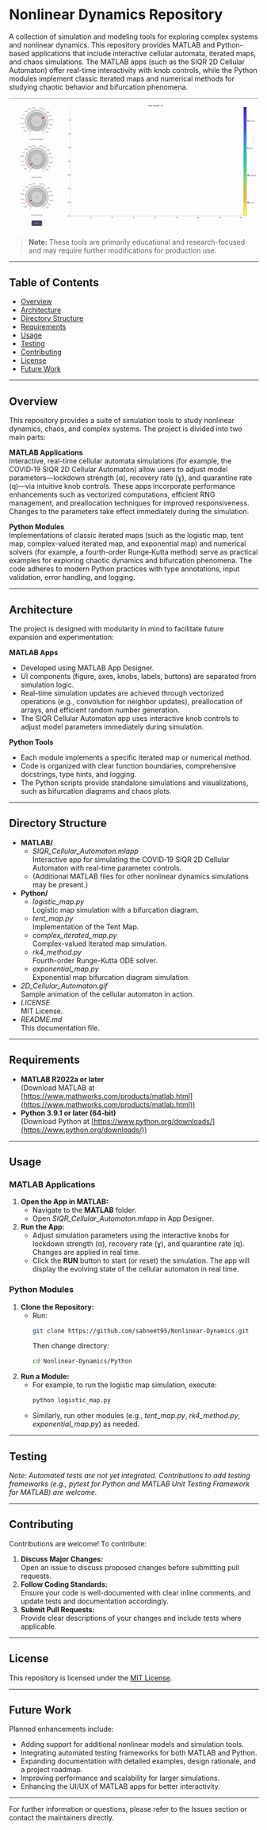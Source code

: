 # Nonlinear Dynamics Repository

A collection of simulation and modeling tools for exploring complex systems and nonlinear dynamics. This repository provides MATLAB and Python-based applications that include interactive cellular automata, iterated maps, and chaos simulations. The MATLAB apps (such as the SIQR 2D Cellular Automaton) offer real-time interactivity with knob controls, while the Python modules implement classic iterated maps and numerical methods for studying chaotic behavior and bifurcation phenomena.

![2D Cellular Automaton Animation](2D_Cellular_Automaton.gif)

> **Note:** These tools are primarily educational and research-focused and may require further modifications for production use.

---

## Table of Contents

- [Overview](#overview)
- [Architecture](#architecture)
- [Directory Structure](#directory-structure)
- [Requirements](#requirements)
- [Usage](#usage)
- [Testing](#testing)
- [Contributing](#contributing)
- [License](#license)
- [Future Work](#future-work)

---

## Overview

This repository provides a suite of simulation tools to study nonlinear dynamics, chaos, and complex systems. The project is divided into two main parts:

**MATLAB Applications**  
Interactive, real-time cellular automata simulations (for example, the COVID‑19 SIQR 2D Cellular Automaton) allow users to adjust model parameters—lockdown strength (α), recovery rate (ɣ), and quarantine rate (q)—via intuitive knob controls. These apps incorporate performance enhancements such as vectorized computations, efficient RNG management, and preallocation techniques for improved responsiveness. Changes to the parameters take effect immediately during the simulation.

**Python Modules**  
Implementations of classic iterated maps (such as the logistic map, tent map, complex-valued iterated map, and exponential map) and numerical solvers (for example, a fourth-order Runge‑Kutta method) serve as practical examples for exploring chaotic dynamics and bifurcation phenomena. The code adheres to modern Python practices with type annotations, input validation, error handling, and logging.

---

## Architecture

The project is designed with modularity in mind to facilitate future expansion and experimentation:

**MATLAB Apps**  
- Developed using MATLAB App Designer.
- UI components (figure, axes, knobs, labels, buttons) are separated from simulation logic.
- Real-time simulation updates are achieved through vectorized operations (e.g., convolution for neighbor updates), preallocation of arrays, and efficient random number generation.
- The SIQR Cellular Automaton app uses interactive knob controls to adjust model parameters immediately during simulation.

**Python Tools**  
- Each module implements a specific iterated map or numerical method.
- Code is organized with clear function boundaries, comprehensive docstrings, type hints, and logging.
- The Python scripts provide standalone simulations and visualizations, such as bifurcation diagrams and chaos plots.

---

## Directory Structure

- **MATLAB/**
  - *SIQR_Cellular_Automaton.mlapp*  
    Interactive app for simulating the COVID‑19 SIQR 2D Cellular Automaton with real-time parameter controls.
  - (Additional MATLAB files for other nonlinear dynamics simulations may be present.)
- **Python/**
  - *logistic_map.py*  
    Logistic map simulation with a bifurcation diagram.
  - *tent_map.py*  
    Implementation of the Tent Map.
  - *complex_iterated_map.py*  
    Complex-valued iterated map simulation.
  - *rk4_method.py*  
    Fourth-order Runge-Kutta ODE solver.
  - *exponential_map.py*  
    Exponential map bifurcation diagram simulation.
- *2D_Cellular_Automaton.gif*  
  Sample animation of the cellular automaton in action.
- *LICENSE*  
  MIT License.
- *README.md*  
  This documentation file.

---

## Requirements

- **MATLAB R2022a or later**  
  (Download MATLAB at [https://www.mathworks.com/products/matlab.html](https://www.mathworks.com/products/matlab.html))
- **Python 3.9.1 or later (64‑bit)**  
  (Download Python at [https://www.python.org/downloads/](https://www.python.org/downloads/))

---

## Usage

### MATLAB Applications

1. **Open the App in MATLAB:**
   - Navigate to the **MATLAB** folder.
   - Open *SIQR_Cellular_Automaton.mlapp* in App Designer.
2. **Run the App:**
   - Adjust simulation parameters using the interactive knobs for lockdown strength (α), recovery rate (ɣ), and quarantine rate (q). Changes are applied in real time.
   - Click the **RUN** button to start (or reset) the simulation. The app will display the evolving state of the cellular automaton in real time.

### Python Modules

1. **Clone the Repository:**
   - Run:
     ```bash
     git clone https://github.com/sabneet95/Nonlinear-Dynamics.git
     ```
     Then change directory:
     ```bash
     cd Nonlinear-Dynamics/Python
     ```
2. **Run a Module:**
   - For example, to run the logistic map simulation, execute:
     ```bash 
     python logistic_map.py
     ```
   - Similarly, run other modules (e.g., *tent_map.py*, *rk4_method.py*, *exponential_map.py*) as needed.

---

## Testing

*Note: Automated tests are not yet integrated. Contributions to add testing frameworks (e.g., pytest for Python and MATLAB Unit Testing Framework for MATLAB) are welcome.*

---

## Contributing

Contributions are welcome! To contribute:
1. **Discuss Major Changes:**  
   Open an issue to discuss proposed changes before submitting pull requests.
2. **Follow Coding Standards:**  
   Ensure your code is well-documented with clear inline comments, and update tests and documentation accordingly.
3. **Submit Pull Requests:**  
   Provide clear descriptions of your changes and include tests where applicable.

---

## License

This repository is licensed under the [MIT License](LICENSE).

---

## Future Work

Planned enhancements include:
- Adding support for additional nonlinear models and simulation tools.
- Integrating automated testing frameworks for both MATLAB and Python.
- Expanding documentation with detailed examples, design rationale, and a project roadmap.
- Improving performance and scalability for larger simulations.
- Enhancing the UI/UX of MATLAB apps for better interactivity.

---

For further information or questions, please refer to the Issues section or contact the maintainers directly.


